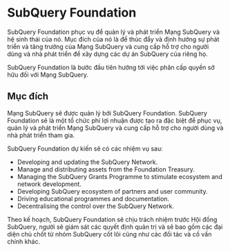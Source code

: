 # SubQuery Foundation

SubQuery Foundation phục vụ để quản lý và phát triển Mạng SubQuery và hệ sinh thái của nó. Mục đích của nó là để thúc đẩy và định hướng sự phát triển và tăng trưởng của Mạng SubQuery và cung cấp hỗ trợ cho người dùng và nhà phát triển để xây dựng các dự án SubQuery của riêng họ.

SubQuery Foundation là bước đầu tiên hướng tới việc phân cấp quyền sở hữu đối với Mạng SubQuery.

## Mục đích

Mạng SubQuery sẽ được quản lý bởi SubQuery Foundation. SubQuery Foundation sẽ là một tổ chức phi lợi nhuận được tạo ra đặc biệt để phục vụ, quản lý và phát triển Mạng SubQuery và cung cấp hỗ trợ cho người dùng và nhà phát triển tham gia.

SubQuery Foundation dự kiến ​​sẽ có các nhiệm vụ sau:
- Developing and updating the SubQuery Network.
- Manage and distributing assets from the Foundation Treasury.
- Managing the SubQuery Grants Programme to stimulate ecosystem and network development.
- Developing SubQuery ecosystem of partners and user community.
- Driving educational programmes and documentation.
- Decentralising the control over the SubQuery Network.

Theo kế hoạch, SubQuery Foundation sẽ chịu trách nhiệm trước Hội đồng SubQuery, người sẽ giám sát các quyết định quản trị và sẽ bao gồm các đại diện chủ chốt từ nhóm SubQuery cốt lõi cũng như các đối tác và cố vấn chính khác.
